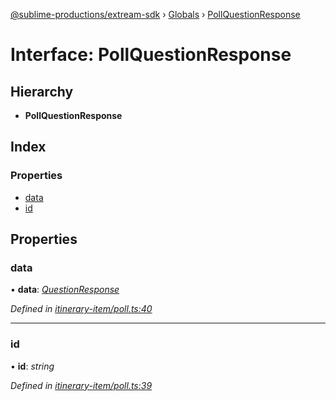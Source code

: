[@sublime-productions/extream-sdk](../README.md) › [Globals](../globals.md) › [PollQuestionResponse](pollquestionresponse.md)

# Interface: PollQuestionResponse

## Hierarchy

* **PollQuestionResponse**

## Index

### Properties

* [data](pollquestionresponse.md#data)
* [id](pollquestionresponse.md#id)

## Properties

###  data

• **data**: *[QuestionResponse](questionresponse.md)*

*Defined in [itinerary-item/poll.ts:40](https://github.com/Extream-SaaS/ex-sdk/blob/1c866e4/src/itinerary-item/poll.ts#L40)*

___

###  id

• **id**: *string*

*Defined in [itinerary-item/poll.ts:39](https://github.com/Extream-SaaS/ex-sdk/blob/1c866e4/src/itinerary-item/poll.ts#L39)*
